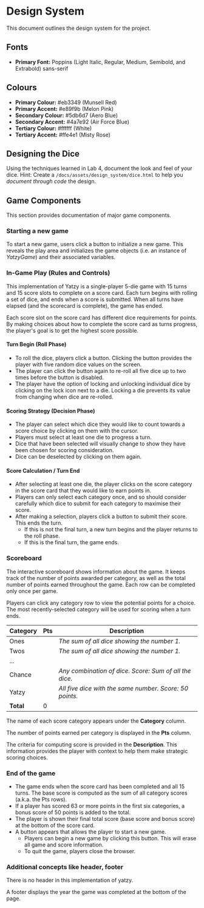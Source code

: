 # Design System

This document outlines the design system for the project.

## Fonts

- **Primary Font:** Poppins (Light Italic, Regular, Medium, Semibold, and Extrabold) sans-serif

## Colours

- **Primary Colour:** #eb3349 (Munsell Red)
- **Primary Accent:** #e89f9b (Melon Pink)
- **Secondary Colour:** #5db6d7 (Aero Blue)
- **Secondary Accent:** #4a7e92 (Air Force Blue)
- **Tertiary Colour:** #ffffff (White)
- **Tertiary Accent:** #ffe4e1 (Misty Rose)

## Designing the Dice

Using the techniques learned in Lab 4, document the look and feel of your dice.  Hint: Create a `/docs/assets/design_system/dice.html` to help you _document through code_ the design.

## Game Components

This section provides documentation of major game components.

### Starting a new game

To start a new game, users click a button to initialize a new game. This reveals the play area and initializes the game objects (i.e. an instance of *YatzyGame*) and their associated variables.

### In-Game Play (Rules and Controls)

This implementation of Yatzy is a single-player 5-die game with 15 turns and 15 score slots to complete on a score card. Each turn begins with rolling a set of dice, and ends when a score is submitted. When all turns have elapsed (and the scorecard is complete), the game has ended.

Each score slot on the score card has different dice requirements for points. By making choices about how to complete the score card as turns progress, the player's goal is to get the highest score possible.

#### Turn Begin (Roll Phase)

- To roll the dice, players click a button. Clicking the button provides the player with five random dice values on the screen.
- The player can click the button again to re-roll all five dice up to two times before the button is disabled.
- The player have the option of locking and unlocking individual dice by clicking on the lock icon next to a die. Locking a die prevents its value from changing when dice are re-rolled.

#### Scoring Strategy (Decision Phase)

- The player can select which dice they would like to count towards a score choice by clicking on them with the cursor.
- Players must select at least one die to progress a turn.
- Dice that have been selected will visually change to show they have been chosen for scoring consideration.
- Dice can be deselected by clicking on them again.

#### Score Calculation / Turn End

- After selecting at least one die, the player clicks on the score category in the score card that they would like to earn points in.
- Players can only select each category once, and so should consider carefully which dice to submit for each category to maximise their score.
- After making a selection, players click a button to submit their score. This ends the turn.
  - If this is not the final turn, a new turn begins and the player returns to the roll phase.
  - If this is the final turn, the game ends.

### Scoreboard

The interactive scoreboard shows information about the game. It keeps track of the number of points awarded per category, as well as the total number of points earned throughout the game. Each row can be completed only once per game.

Players can click any category row to view the potential points for a choice. The most recently-selected category will be used for scoring when a turn ends.

| **Category** | **Pts** | **Description**                                         |
|--------------|---------|---------------------------------------------------------|
| Ones         |         | _The sum of all dice showing the number 1._             |
| Twos         |         | _The sum of all dice showing the number 1._             |
| ...          |         |                                                         |
| Chance       |         | _Any combination of dice. Score: Sum of all the dice._  |
| Yatzy        |         | _All five dice with the same number. Score: 50 points._ |
| **Total**    |    0    |                                                         |

The name of each score category appears under the **Category** column.

The number of points earned per category is displayed in the **Pts** column.

The criteria for computing score is provided in the **Description**. This information provides the player with context to help them make strategic scoring choices.

### End of the game

- The game ends when the score card has been completed and all 15 turns. The base score is computed as the sum of all category scores (a.k.a. the Pts rows).
- If a player has scored 63 or more points in the first six categories, a bonus score of 50 points is added to the total.
- The player is shown their final total score (base score and bonus score) at the bottom of the score card.
- A button appears that allows the player to start a new game.
  - Players can begin a new game by clicking this button. This will erase all game and score information.
  - To quit the game, players close the browser.

### Additional concepts like header, footer

There is no header in this implementation of yatzy.

A footer displays the year the game was completed at the bottom of the page.